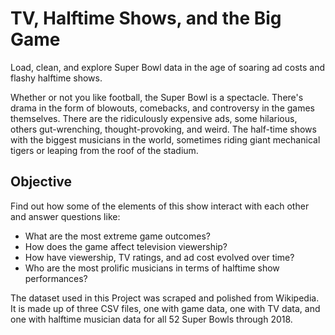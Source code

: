 # TV, Halftime Shows, and the Big Game
Load, clean, and explore Super Bowl data in the age of soaring ad costs and flashy halftime shows.

Whether or not you like football, the Super Bowl is a spectacle. There's drama in the form of blowouts, comebacks, and controversy in the
games themselves. There are the ridiculously expensive ads, some hilarious, others gut-wrenching, thought-provoking, and weird. 
The half-time shows with the biggest musicians in the world, sometimes riding giant mechanical tigers or leaping from the roof of the 
stadium. 

## Objective 
Find out how some of the elements of this show interact with each other and answer questions like:
- What are the most extreme game outcomes?
- How does the game affect television viewership?
- How have viewership, TV ratings, and ad cost evolved over time?
- Who are the most prolific musicians in terms of halftime show performances?

The dataset used in this Project was scraped and polished from Wikipedia. It is made up of three CSV files, one with game data, 
one with TV data, and one with halftime musician data for all 52 Super Bowls through 2018.
